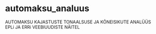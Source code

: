 # automaksu_analuus
AUTOMAKSU KAJASTUSTE TONAALSUSE JA KÕNEISIKUTE ANALÜÜS EPLi JA ERRi VEEBIUUDISTE NÄITEL
